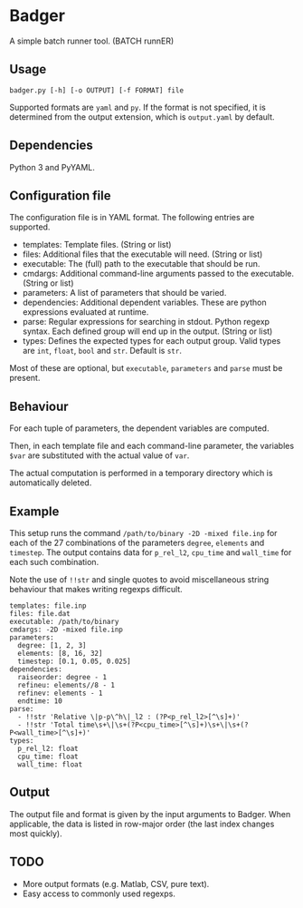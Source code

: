 # Badger

A simple batch runner tool. (BATCH runnER)

## Usage

    badger.py [-h] [-o OUTPUT] [-f FORMAT] file

Supported formats are `yaml` and `py`. If the format is not specified, it is
determined from the output extension, which is `output.yaml` by default.

## Dependencies

Python 3 and PyYAML.

## Configuration file

The configuration file is in YAML format. The following entries are supported.

- templates: Template files. (String or list)
- files: Additional files that the executable will need. (String or list)
- executable: The (full) path to the executable that should be run.
- cmdargs: Additional command-line arguments passed to the executable. (String
  or list)
- parameters: A list of parameters that should be varied.
- dependencies: Additional dependent variables. These are python expressions
  evaluated at runtime.
- parse: Regular expressions for searching in stdout. Python regexp syntax. Each
  defined group will end up in the output. (String or list)
- types: Defines the expected types for each output group. Valid types are `int`,
  `float`, `bool` and `str`. Default is `str`.

Most of these are optional, but `executable`, `parameters` and `parse` must be
present.

## Behaviour

For each tuple of parameters, the dependent variables are computed.

Then, in each template file and each command-line parameter, the variables
`$var` are substituted with the actual value of `var`.

The actual computation is performed in a temporary directory which is
automatically deleted.

## Example

This setup runs the command `/path/to/binary -2D -mixed file.inp` for each of
the 27 combinations of the parameters `degree`, `elements` and `timestep`. The
output contains data for `p_rel_l2`, `cpu_time` and `wall_time` for each such
combination.

Note the use of `!!str` and single quotes to avoid miscellaneous string
behaviour that makes writing regexps difficult.

    templates: file.inp
    files: file.dat
    executable: /path/to/binary
    cmdargs: -2D -mixed file.inp
    parameters:
      degree: [1, 2, 3]
      elements: [8, 16, 32]
      timestep: [0.1, 0.05, 0.025]
    dependencies:
      raiseorder: degree - 1
      refineu: elements//8 - 1
      refinev: elements - 1
      endtime: 10
    parse:
      - !!str 'Relative \|p-p\^h\|_l2 : (?P<p_rel_l2>[^\s]+)'
      - !!str 'Total time\s+\|\s+(?P<cpu_time>[^\s]+)\s+\|\s+(?P<wall_time>[^\s]+)'
    types:
      p_rel_l2: float
      cpu_time: float
      wall_time: float

## Output

The output file and format is given by the input arguments to Badger. When
applicable, the data is listed in row-major order (the last index changes most
quickly).

## TODO

- More output formats (e.g. Matlab, CSV, pure text).
- Easy access to commonly used regexps.
